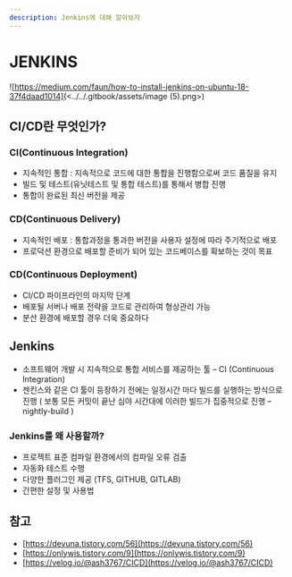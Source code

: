 ```yaml
---
description: Jenkins에 대해 알아보자
---
```


# JENKINS

![https://medium.com/faun/how-to-install-jenkins-on-ubuntu-18-37f4daad1014](<../../.gitbook/assets/image (5).png>)

## CI/CD란 무엇인가?

### CI(Continuous Integration)

* 지속적인 통합 : 지속적으로 코드에 대한 통합을 진행함으로써 코드 품질을 유지
* 빌드 및 테스트(유닛테스트 및 통합 테스트)를 통해서 병합 진행
* 통합이 완료된 최신 버전을 제공

### CD(Continuous Delivery)

* 지속적인 배포 : 통합과정을 통과한 버전을 사용자 설정에 따라 주기적으로 배포
* 프로덕션 환경으로 배포할 준비가 되어 있는 코드베이스를 확보하는 것이 목표

### CD(Continuous Deployment)

* CI/CD 파이프라인의 마지막 단계
* 배포될 서버나 배포 전략을 코드로 관리하여 형상관리 가능
* 분산 환경에 배포할 경우 더욱 중요하다

## Jenkins

* 소프트웨어 개발 시 지속적으로 통합 서비스를 제공하는 툴 – CI (Continuous Integration)
* 젠킨스와 같은 CI 툴이 등장하기 전에는 일정시간 마다 빌드를 실행하는 방식으로 진행 ( 보통 모든 커밋이 끝난 심야 시간대에 이러한 빌드가 집중적으로 진행 – nightly-build )

### Jenkins를 왜 사용할까?

* 프로젝트 표준 컴파일 환경에서의 컴파일 오류 검출
* 자동화 테스트 수행
* 다양한 플러그인 제공 (TFS, GITHUB, GITLAB)
* 간편한 설정 및 사용법



## 참고

* [https://devuna.tistory.com/56](https://devuna.tistory.com/56)
* [https://onlywis.tistory.com/9](https://onlywis.tistory.com/9)
* [https://velog.io/@ash3767/CICD](https://velog.io/@ash3767/CICD)

